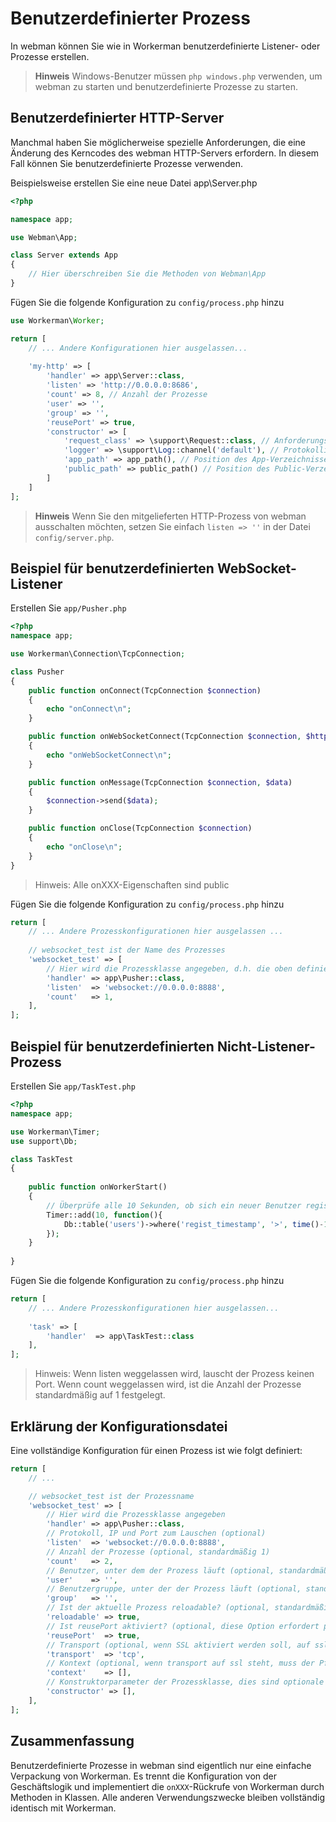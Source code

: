 # Benutzerdefinierter Prozess

In webman können Sie wie in Workerman benutzerdefinierte Listener- oder Prozesse erstellen.

> **Hinweis**
> Windows-Benutzer müssen `php windows.php` verwenden, um webman zu starten und benutzerdefinierte Prozesse zu starten.

## Benutzerdefinierter HTTP-Server
Manchmal haben Sie möglicherweise spezielle Anforderungen, die eine Änderung des Kerncodes des webman HTTP-Servers erfordern. In diesem Fall können Sie benutzerdefinierte Prozesse verwenden.

Beispielsweise erstellen Sie eine neue Datei app\Server.php

```php
<?php

namespace app;

use Webman\App;

class Server extends App
{
    // Hier überschreiben Sie die Methoden von Webman\App
}
```

Fügen Sie die folgende Konfiguration zu `config/process.php` hinzu

```php
use Workerman\Worker;

return [
    // ... Andere Konfigurationen hier ausgelassen...
    
    'my-http' => [
        'handler' => app\Server::class,
        'listen' => 'http://0.0.0.0:8686',
        'count' => 8, // Anzahl der Prozesse
        'user' => '',
        'group' => '',
        'reusePort' => true,
        'constructor' => [
            'request_class' => \support\Request::class, // Anforderungsklasse einrichten
            'logger' => \support\Log::channel('default'), // Protokollinstanz
            'app_path' => app_path(), // Position des App-Verzeichnisses
            'public_path' => public_path() // Position des Public-Verzeichnisses
        ]
    ]
];
```

> **Hinweis**
> Wenn Sie den mitgelieferten HTTP-Prozess von webman ausschalten möchten, setzen Sie einfach `listen => ''` in der Datei `config/server.php`.

## Beispiel für benutzerdefinierten WebSocket-Listener

Erstellen Sie `app/Pusher.php`
```php
<?php
namespace app;

use Workerman\Connection\TcpConnection;

class Pusher
{
    public function onConnect(TcpConnection $connection)
    {
        echo "onConnect\n";
    }

    public function onWebSocketConnect(TcpConnection $connection, $http_buffer)
    {
        echo "onWebSocketConnect\n";
    }

    public function onMessage(TcpConnection $connection, $data)
    {
        $connection->send($data);
    }

    public function onClose(TcpConnection $connection)
    {
        echo "onClose\n";
    }
}
```
> Hinweis: Alle onXXX-Eigenschaften sind public

Fügen Sie die folgende Konfiguration zu `config/process.php` hinzu
```php
return [
    // ... Andere Prozesskonfigurationen hier ausgelassen ...
    
    // websocket_test ist der Name des Prozesses
    'websocket_test' => [
        // Hier wird die Prozessklasse angegeben, d.h. die oben definierte Pusher-Klasse
        'handler' => app\Pusher::class,
        'listen'  => 'websocket://0.0.0.0:8888',
        'count'   => 1,
    ],
];
```

## Beispiel für benutzerdefinierten Nicht-Listener-Prozess
Erstellen Sie `app/TaskTest.php`
```php
<?php
namespace app;

use Workerman\Timer;
use support\Db;

class TaskTest
{
  
    public function onWorkerStart()
    {
        // Überprüfe alle 10 Sekunden, ob sich ein neuer Benutzer registriert hat
        Timer::add(10, function(){
            Db::table('users')->where('regist_timestamp', '>', time()-10)->get();
        });
    }
    
}
```
Fügen Sie die folgende Konfiguration zu `config/process.php` hinzu
```php
return [
    // ... Andere Prozesskonfigurationen hier ausgelassen...
    
    'task' => [
        'handler'  => app\TaskTest::class
    ],
];
```

> Hinweis: Wenn listen weggelassen wird, lauscht der Prozess keinen Port. Wenn count weggelassen wird, ist die Anzahl der Prozesse standardmäßig auf 1 festgelegt.

## Erklärung der Konfigurationsdatei

Eine vollständige Konfiguration für einen Prozess ist wie folgt definiert:
```php
return [
    // ... 

    // websocket_test ist der Prozessname
    'websocket_test' => [
        // Hier wird die Prozessklasse angegeben
        'handler' => app\Pusher::class,
        // Protokoll, IP und Port zum Lauschen (optional)
        'listen'  => 'websocket://0.0.0.0:8888',
        // Anzahl der Prozesse (optional, standardmäßig 1)
        'count'   => 2,
        // Benutzer, unter dem der Prozess läuft (optional, standardmäßig aktueller Benutzer)
        'user'    => '',
        // Benutzergruppe, unter der der Prozess läuft (optional, standardmäßig aktuelle Benutzergruppe)
        'group'   => '',
        // Ist der aktuelle Prozess reloadable? (optional, standardmäßig true)
        'reloadable' => true,
        // Ist reusePort aktiviert? (optional, diese Option erfordert php>=7.0, standardmäßig true)
        'reusePort'  => true,
        // Transport (optional, wenn SSL aktiviert werden soll, auf ssl setzen, standardmäßig tcp)
        'transport'  => 'tcp',
        // Kontext (optional, wenn transport auf ssl steht, muss der Pfad des Zertifikats übergeben werden)
        'context'    => [], 
        // Konstruktorparameter der Prozessklasse, dies sind optionale Parameter (optional)
        'constructor' => [],
    ],
];
```

## Zusammenfassung
Benutzerdefinierte Prozesse in webman sind eigentlich nur eine einfache Verpackung von Workerman. Es trennt die Konfiguration von der Geschäftslogik und implementiert die `onXXX`-Rückrufe von Workerman durch Methoden in Klassen. Alle anderen Verwendungszwecke bleiben vollständig identisch mit Workerman.
